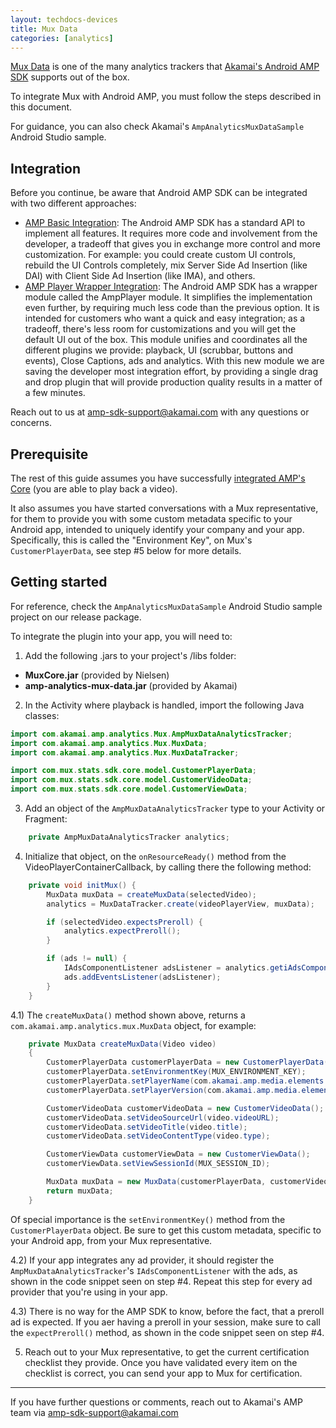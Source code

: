 ```yaml
---
layout: techdocs-devices
title: Mux Data
categories: [analytics]
---
```

 

[Mux Data](https://mux.com/data) is one of the many analytics trackers that [Akamai's Android AMP SDK](https://player.akamai.com/) supports out of the box.

To integrate Mux with Android AMP, you must follow the steps described in this document.

For guidance, you can also check Akamai's `AmpAnalyticsMuxDataSample` Android Studio sample.



## Integration

Before you continue, be aware that Android AMP SDK can be integrated with two different approaches:

* [AMP Basic Integration](https://developer.akamai.com/tools/AdaptiveMediaPlayer/docs/android/amp-basic-integration/): The Android AMP SDK has a standard API to implement all features. It requires more code and involvement from the developer, a tradeoff that gives you in exchange more control and more customization. For example: you could create custom UI controls, rebuild the UI Controls completely, mix Server Side Ad Insertion (like DAI) with Client Side Ad Insertion (like IMA), and others.
* [AMP Player Wrapper Integration](https://developer.akamai.com/tools/AdaptiveMediaPlayer/docs/android/amp-player/): The Android AMP SDK has a wrapper module called the AmpPlayer module. It simplifies the implementation even further, by requiring much less code than the previous option. It is intended for customers who want a quick and easy integration; as a tradeoff, there's less room for customizations and you will get the default UI out of the box. This module unifies and coordinates all the different plugins we provide: playback, UI (scrubbar, buttons and events), Close Captions, ads and analytics. With this new module we are saving the developer most integration effort, by providing a single drag and drop plugin that will provide production quality results in a matter of a few minutes.

Reach out to us at <amp-sdk-support@akamai.com> with any questions or concerns.


## Prerequisite

The rest of this guide assumes you have successfully [integrated AMP's Core](https://developer.akamai.com/tools/AdaptiveMediaPlayer/docs/android/amp-basic-integration/) (you are able to play back a video).

It also assumes you have started conversations with a Mux representative, for them to provide you with some custom metadata specific to your Android app, intended to uniquely identify your company and your app. Specifically, this is called the "Environment Key", on Mux's `CustomerPlayerData`, see step #5 below for more details.

## Getting started

For reference, check the `AmpAnalyticsMuxDataSample` Android Studio sample project on our release package.

To integrate the plugin into your app, you will need to:

1) Add the following .jars to your project's /libs folder: 
* **MuxCore.jar** (provided by Nielsen) 
* **amp-analytics-mux-data.jar** (provided by Akamai)


2) In the Activity where playback is handled, import the following Java classes:

```java
import com.akamai.amp.analytics.Mux.AmpMuxDataAnalyticsTracker;
import com.akamai.amp.analytics.Mux.MuxData;
import com.akamai.amp.analytics.Mux.MuxDataTracker;

import com.mux.stats.sdk.core.model.CustomerPlayerData;
import com.mux.stats.sdk.core.model.CustomerVideoData;
import com.mux.stats.sdk.core.model.CustomerViewData;
```

3) Add an object of the `AmpMuxDataAnalyticsTracker` type to your Activity or Fragment:

```java
    private AmpMuxDataAnalyticsTracker analytics;
```

4) Initialize that object, on the `onResourceReady()` method from the VideoPlayerContainerCallback, by calling there the following method:

```java
    private void initMux() {
        MuxData muxData = createMuxData(selectedVideo);
        analytics = MuxDataTracker.create(videoPlayerView, muxData);

        if (selectedVideo.expectsPreroll) {
            analytics.expectPreroll();
        }

        if (ads != null) {
            IAdsComponentListener adsListener = analytics.getiAdsComponentListener();
            ads.addEventsListener(adsListener);
        }
    }
```

4.1) The `createMuxData()` method shown above, returns a `com.akamai.amp.analytics.mux.MuxData` object, for example:

```java
    private MuxData createMuxData(Video video)
    {
        CustomerPlayerData customerPlayerData = new CustomerPlayerData();
        customerPlayerData.setEnvironmentKey(MUX_ENVIRONMENT_KEY);
        customerPlayerData.setPlayerName(com.akamai.amp.media.elements.AMPLibraryInfo.NAME);
        customerPlayerData.setPlayerVersion(com.akamai.amp.media.elements.AMPLibraryInfo.VERSION);

        CustomerVideoData customerVideoData = new CustomerVideoData();
        customerVideoData.setVideoSourceUrl(video.videoURL);
        customerVideoData.setVideoTitle(video.title);
        customerVideoData.setVideoContentType(video.type);

        CustomerViewData customerViewData = new CustomerViewData();
        customerViewData.setViewSessionId(MUX_SESSION_ID);

        MuxData muxData = new MuxData(customerPlayerData, customerVideoData, customerViewData, true);
        return muxData;
    }
```

Of special importance is the `setEnvironmentKey()` method from the `CustomerPlayerData` object. Be sure to get this custom metadata, specific to your Android app, from your Mux representative.

4.2) If your app integrates any ad provider, it should register the `AmpMuxDataAnalyticsTracker`'s `IAdsComponentListener` with the ads, as shown in the code snippet seen on step #4. Repeat this step for every ad provider that you're using in your app.

4.3) There is no way for the AMP SDK to know, before the fact, that a preroll ad is expected. If you aer having a preroll in your session, make sure to call the `expectPreroll()` method, as shown in the code snippet seen on step #4.

5) Reach out to your Mux representative, to get the current certification checklist they provide. Once you have validated every item on the checklist is correct, you can send your app to Mux for certification.


***

If you have further questions or comments, reach out to Akamai's AMP team via <amp-sdk-support@akamai.com>

